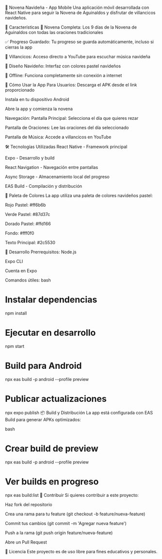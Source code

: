 📱 Novena Navideña - App Mobile
Una aplicación móvil desarrollada con React Native para seguir la Novena de Aguinaldos y disfrutar de villancicos navideños.

🎄 Características
📖 Novena Completa: Los 9 días de la Novena de Aguinaldos con todas las oraciones tradicionales

✅ Progreso Guardado: Tu progreso se guarda automáticamente, incluso si cierras la app

🎵 Villancicos: Acceso directo a YouTube para escuchar música navideña

🎨 Diseño Navideño: Interfaz con colores pastel navideños

📱 Offline: Funciona completamente sin conexión a internet

🚀 Cómo Usar la App
Para Usuarios:
Descarga el APK desde el link proporcionado

Instala en tu dispositivo Android

Abre la app y comienza la novena

Navegación:
Pantalla Principal: Selecciona el día que quieres rezar

Pantalla de Oraciones: Lee las oraciones del día seleccionado

Pantalla de Música: Accede a villancicos en YouTube

🛠️ Tecnologías Utilizadas
React Native - Framework principal

Expo - Desarrollo y build

React Navigation - Navegación entre pantallas

Async Storage - Almacenamiento local del progreso

EAS Build - Compilación y distribución

🎨 Paleta de Colores
La app utiliza una paleta de colores navideños pastel:

Rojo Pastel: #ff6b6b

Verde Pastel: #87d37c

Dorado Pastel: #ffd166

Fondo: #fff0f0

Texto Principal: #2c5530

🔧 Desarrollo
Prerrequisitos:
Node.js

Expo CLI

Cuenta en Expo

Comandos útiles:
bash
# Instalar dependencias
npm install

# Ejecutar en desarrollo
npm start

# Build para Android
npx eas build -p android --profile preview

# Publicar actualizaciones
npx expo publish
📦 Build y Distribución
La app está configurada con EAS Build para generar APKs optimizados:

bash
# Crear build de preview
npx eas build -p android --profile preview

# Ver builds en progreso
npx eas build:list
🤝 Contribuir
Si quieres contribuir a este proyecto:

Haz fork del repositorio

Crea una rama para tu feature (git checkout -b feature/nueva-feature)

Commit tus cambios (git commit -m 'Agregar nueva feature')

Push a la rama (git push origin feature/nueva-feature)

Abre un Pull Request

📄 Licencia
Este proyecto es de uso libre para fines educativos y personales.
